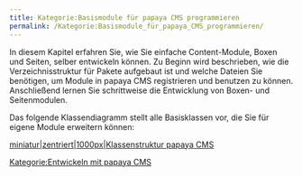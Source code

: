 ```yaml
---
title: Kategorie:Basismodule für papaya CMS programmieren
permalink: /Kategorie:Basismodule_für_papaya_CMS_programmieren/
---
```


In diesem Kapitel erfahren Sie, wie Sie einfache Content-Module, Boxen und Seiten, selber entwickeln können. Zu Beginn wird beschrieben, wie die Verzeichnisstruktur für Pakete aufgebaut ist und welche Dateien Sie benötigen, um Module in papaya CMS registrieren und benutzen zu können. Anschließend lernen Sie schrittweise die Entwicklung von Boxen- und Seitenmodulen.

Das folgende Klassendiagramm stellt alle Basisklassen vor, die Sie für eigene Module erweitern können:

[miniatur|zentriert|1000px|Klassenstruktur papaya CMS](/Datei:PapayaPluginsBaseSystem.png "wikilink")

[Kategorie:Entwickeln mit papaya CMS](/Kategorie:Entwickeln_mit_papaya_CMS "wikilink")